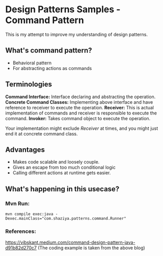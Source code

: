 # Design Patterns Samples - Command Pattern
This is my attempt to improve my understanding of design patterns.

## What's command pattern?
* Behavioral pattern
* For abstracting actions as commands

## Terminologies
**Command Interface:** Interface declaring and abstracting the operation.
**Concrete Command Classes:** Implementing above interface and have reference to receiver to execute the operation.
**Receiver:** This is actual implementation of commands and receiver is responsible to execute the command.
**Invoker:** Takes command object to execute the operation.

Your implementation might exclude *Receiver* at times, and you might just end it at concrete command class.

## Advantages
* Makes code scalable and loosely couple.
* Gives an escape from too much conditional logic 
* Calling different actions at runtime gets easier.

## What's happening in this usecase?


### Mvn Run:
```mvn compile exec:java -Dexec.mainClass="com.shaziya.patterns.command.Runner"```

### References:
https://vibskant.medium.com/command-design-pattern-java-d91b82d270c7
(The coding example is taken from the above blog)

